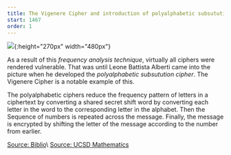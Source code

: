 ```yaml
---
title: The Vigenere Cipher and introduction of polyalphabetic subsutution cipher
start: 1467 
order: 1
---
```


![](https://d18l82el6cdm1i.cloudfront.net/image_optimizer/997c2bba1ecf29be6672e66e0f7da1bd75e9c648.png){:height="270px" width="480px"}

As a result of this *frequency analysis technique*, virtually all ciphers were rendered vulnerable. That was until Leone Battista Alberti came into the picture when he  developed the *polyalphabetic subsutution cipher*. The Vigenere Cipher is a notable example of this.

The polyalphabetic ciphers reduce the frequency pattern of letters in a ciphertext by converting a shared secret shift word by converting each letter in the word to the corresponding letter in the alphabet. Then the Sequence of numbers is repeated across the message. Finally, the message is encrypted by shifting the letter of the message according to the number from earlier.

[Source: Biblio](https://www.biblio.com/blog/2014/11/renaissance-codes-ciphers-exhibition-folger/#)\\
[Source: UCSD Mathematics](http://math.ucsd.edu/~crypto/java/EARLYCIPHERS/Monoalphabetic.html)

